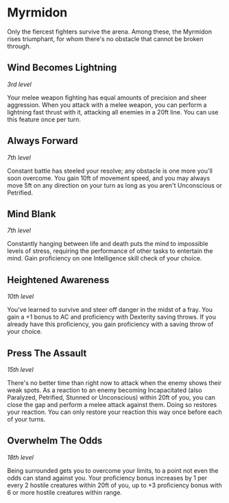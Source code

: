 # Myrmidon
Only the fiercest fighters survive the arena. Among these, the Myrmidon rises triumphant, for whom there's no obstacle that cannot be broken through.

## Wind Becomes Lightning
*3rd level*

Your melee weapon fighting has equal amounts of precision and sheer aggression.
When you attack with a melee weapon, you can perform a lightning fast thrust with it, attacking all enemies in a 20ft line.
You can use this feature once per turn.

## Always Forward
*7th level*

Constant battle has steeled your resolve; any obstacle is one more you'll soon overcome.
You gain 10ft of movement speed, and you may always move 5ft on any direction on your turn as long as you aren't Unconscious or Petrified.

## Mind Blank
*7th level*

Constantly hanging between life and death puts the mind to impossible levels of stress, requiring the performance of other tasks to entertain the mind.
Gain proficiency on one Intelligence skill check of your choice.

## Heightened Awareness
*10th level*

You've learned to survive and steer off danger in the midst of a fray.
You gain a +1 bonus to AC and proficiency with Dexterity saving throws.
If you already have this proficiency, you gain proficiency with a saving throw of your choice.

## Press The Assault
*15th level*

There's no better time than right now to attack when the enemy shows their weak spots.
As a reaction to an enemy becoming Incapacitated (also Paralyzed, Petrified, Stunned or Unconscious) within 20ft of you, you can close the gap and perform a melee attack against them.
Doing so restores your reaction.
You can only restore your reaction this way once before each of your turns.

## Overwhelm The Odds
*18th level*

Being surrounded gets you to overcome your limits, to a point not even the odds can stand against you.
Your proficiency bonus increases by 1 per every 2 hostile creatures within 20ft of you, up to +3 proficiency bonus with 6 or more hostile creatures within range.

